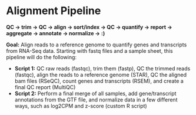 # Alignment Pipeline 
**QC → trim → QC → align → sort/index → QC → quantify → report → aggregate → annotate → normalize → :)**

**Goal:** Align reads to a reference genome to quantify genes and transcripts from RNA-Seq data. Starting with fastq files and a sample sheet, this pipeline will do the following:
- **Script 1:** QC raw reads (fastqc), trim them (fastp), QC the trimmed reads (fastqc), align the reads to a reference genome (STAR), QC the aligned bam files (RSeQC), count genes and transcripts (RSEM), and create a final QC report (MultiQC)
- **Script 2:** Perform a final merge of all samples, add gene/transcript annotations from the GTF file, and normalize data in a few different ways, such as log2CPM and z-score (custom R script)
